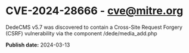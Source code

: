 # CVE-2024-28666 - cve@mitre.org

DedeCMS v5.7 was discovered to contain a Cross-Site Request Forgery (CSRF) vulnerability via the component /dede/media_add.php

**Publish date:** 2024-03-13
